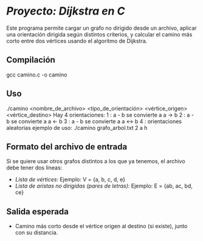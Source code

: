 # *Proyecto: Dijkstra en C*
Este programa permite cargar un grafo no dirigido desde un archivo, aplicar una orientación dirigida según distintos criterios, y calcular el camino más corto entre dos vértices usando el algoritmo de Dijkstra.
## Compilación 
gcc camino.c -o camino 
## Uso
 ./camino <nombre_de_archivo> <tipo_de_orientación> <vértice_origen> <vértice_destino>
 Hay 4 orientaciones: 
    1 : a - b se convierte a a -> b
    2 : a - b se convierte a a <- b
    3 : a - b se convierte a a <-> b
    4 : orientaciones aleatorias
ejemplo de uso: ./camino grafo_arbol.txt 2 a h
## Formato del archivo de entrada
Si se quiere usar otros grafos distintos a los que ya tenemos, el archivo debe tener dos líneas:
- *Lista de vértices*:
Ejemplo: V = {a, b, c, d, e}
- *Lista de aristas no dirigidas (pares de letras)*:
Ejemplo: E = {ab, ac, bd, ce}


## Salida esperada
- Camino más corto desde el vértice origen al destino (si existe), junto con su distancia.


